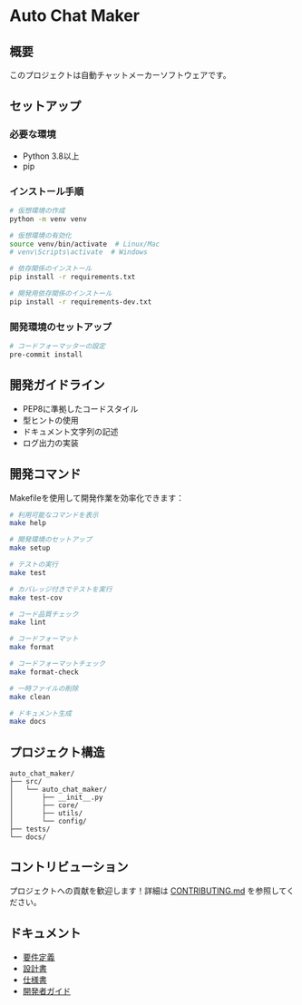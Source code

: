 # Auto Chat Maker

## 概要
このプロジェクトは自動チャットメーカーソフトウェアです。

## セットアップ

### 必要な環境
- Python 3.8以上
- pip

### インストール手順
```bash
# 仮想環境の作成
python -m venv venv

# 仮想環境の有効化
source venv/bin/activate  # Linux/Mac
# venv\Scripts\activate  # Windows

# 依存関係のインストール
pip install -r requirements.txt

# 開発用依存関係のインストール
pip install -r requirements-dev.txt
```

### 開発環境のセットアップ
```bash
# コードフォーマッターの設定
pre-commit install
```

## 開発ガイドライン
- PEP8に準拠したコードスタイル
- 型ヒントの使用
- ドキュメント文字列の記述
- ログ出力の実装

## 開発コマンド

Makefileを使用して開発作業を効率化できます：

```bash
# 利用可能なコマンドを表示
make help

# 開発環境のセットアップ
make setup

# テストの実行
make test

# カバレッジ付きでテストを実行
make test-cov

# コード品質チェック
make lint

# コードフォーマット
make format

# コードフォーマットチェック
make format-check

# 一時ファイルの削除
make clean

# ドキュメント生成
make docs
```

## プロジェクト構造
```
auto_chat_maker/
├── src/
│   └── auto_chat_maker/
│       ├── __init__.py
│       ├── core/
│       ├── utils/
│       └── config/
├── tests/
└── docs/
```

## コントリビューション

プロジェクトへの貢献を歓迎します！詳細は [CONTRIBUTING.md](CONTRIBUTING.md) を参照してください。

## ドキュメント

- [要件定義](docs/requirements/)
- [設計書](docs/design/)
- [仕様書](docs/specification/)
- [開発者ガイド](docs/developer-guide/) 